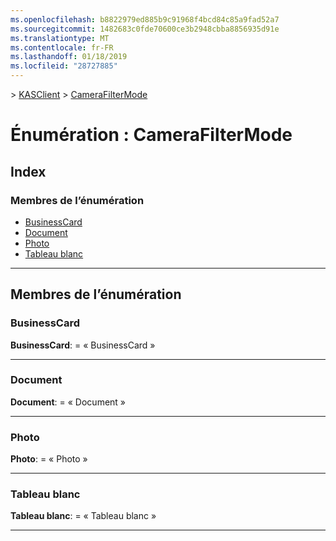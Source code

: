 ```yaml
---
ms.openlocfilehash: b8822979ed885b9c91968f4bcd84c85a9fad52a7
ms.sourcegitcommit: 1482683c0fde70600ce3b2948cbba8856935d91e
ms.translationtype: MT
ms.contentlocale: fr-FR
ms.lasthandoff: 01/18/2019
ms.locfileid: "28727885"
---
```

[](../README.md) > [KASClient](../modules/kasclient.md) > [CameraFilterMode](../enums/kasclient.camerafiltermode.md)

# <a name="enumeration-camerafiltermode"></a>Énumération : CameraFilterMode

## <a name="index"></a>Index

### <a name="enumeration-members"></a>Membres de l’énumération

* [BusinessCard](kasclient.camerafiltermode.md#businesscard)
* [Document](kasclient.camerafiltermode.md#document)
* [Photo](kasclient.camerafiltermode.md#photo)
* [Tableau blanc](kasclient.camerafiltermode.md#whiteboard)

---

## <a name="enumeration-members"></a>Membres de l’énumération

<a id="businesscard"></a>

###  <a name="businesscard"></a>BusinessCard

**BusinessCard**: = « BusinessCard »

___

<a id="document"></a>

###  <a name="document"></a>Document

**Document**: = « Document »

___

<a id="photo"></a>

###  <a name="photo"></a>Photo

**Photo**: = « Photo »

___

<a id="whiteboard"></a>

###  <a name="whiteboard"></a>Tableau blanc

**Tableau blanc**: = « Tableau blanc »

___

